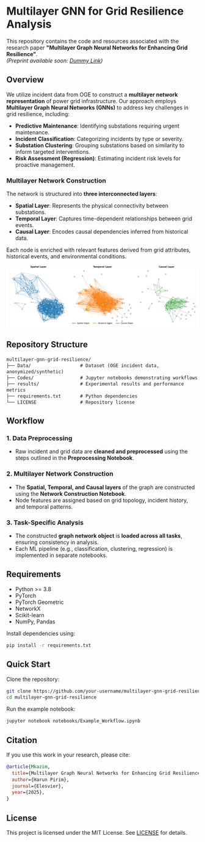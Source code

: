 # Multilayer GNN for Grid Resilience Analysis

This repository contains the code and resources associated with the research paper **"Multilayer Graph Neural Networks for Enhancing Grid Resilience"**.  
*(Preprint available soon: [Dummy Link](#))*

## Overview

We utilize incident data from OGE to construct a **multilayer network representation** of power grid infrastructure. Our approach employs **Multilayer Graph Neural Networks (GNNs)** to address key challenges in grid resilience, including:

- **Predictive Maintenance**: Identifying substations requiring urgent maintenance.
- **Incident Classification**: Categorizing incidents by type or severity.
- **Substation Clustering**: Grouping substations based on similarity to inform targeted interventions.
- **Risk Assessment (Regression)**: Estimating incident risk levels for proactive management.

### Multilayer Network Construction

The network is structured into **three interconnected layers**:

- **Spatial Layer**: Represents the physical connectivity between substations.
- **Temporal Layer**: Captures time-dependent relationships between grid events.
- **Causal Layer**: Encodes causal dependencies inferred from historical data.

Each node is enriched with relevant features derived from grid attributes, historical events, and environmental conditions.

![Multilayer Network Visualization](network.png)

## Repository Structure

```
multilayer-gnn-grid-resilience/
├── Data/                  # Dataset (OGE incident data, anonymized/synthetic)
├── Codes/                 # Jupyter notebooks demonstrating workflows
├── results/               # Experimental results and performance metrics
├── requirements.txt       # Python dependencies
└── LICENSE                # Repository license
```

## Workflow

### 1. Data Preprocessing
- Raw incident and grid data are **cleaned and preprocessed** using the steps outlined in the **Preprocessing Notebook**.

### 2. Multilayer Network Construction
- The **Spatial, Temporal, and Causal layers** of the graph are constructed using the **Network Construction Notebook**.
- Node features are assigned based on grid topology, incident history, and temporal patterns.

### 3. Task-Specific Analysis
- The constructed **graph network object** is **loaded across all tasks**, ensuring consistency in analysis.
- Each ML pipeline (e.g., classification, clustering, regression) is implemented in separate notebooks.

## Requirements

- Python >= 3.8
- PyTorch
- PyTorch Geometric
- NetworkX
- Scikit-learn
- NumPy, Pandas

Install dependencies using:

```bash
pip install -r requirements.txt
```

## Quick Start

Clone the repository:
```bash
git clone https://github.com/your-username/multilayer-gnn-grid-resilience.git
cd multilayer-gnn-grid-resilience
```

Run the example notebook:
```bash
jupyter notebook notebooks/Example_Workflow.ipynb
```

## Citation

If you use this work in your research, please cite:

```bibtex
@article{Mkazim, 
  title={Multilayer Graph Neural Networks for Enhancing Grid Resilience},
  author={Harun Pirim},
  journal={Elesvier},
  year={2025},
}
```

## License

This project is licensed under the MIT License. See [LICENSE](LICENSE) for details.
